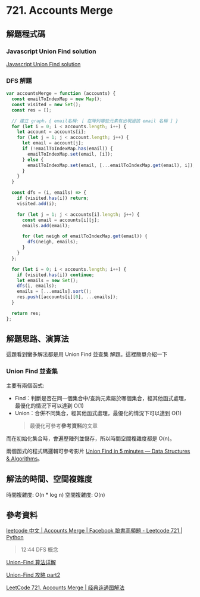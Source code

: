# 721. Accounts Merge

## 解題程式碼

### Javascript Union Find solution

[Javascript Union Find solution](https://leetcode.com/problems/accounts-merge/solutions/892756/javascript-union-find-solution/)

### DFS 解題

```javascript
var accountsMerge = function (accounts) {
  const emailToIndexMap = new Map();
  const visited = new Set();
  const res = [];

  // 建立 graph，{ email名稱: [ 在陣列哪些元素有出現過該 email 名稱 ] }
  for (let i = 0; i < accounts.length; i++) {
    let account = accounts[i];
    for (let j = 1; j < account.length; j++) {
      let email = account[j];
      if (!emailToIndexMap.has(email)) {
        emailToIndexMap.set(email, [i]);
      } else {
        emailToIndexMap.set(email, [...emailToIndexMap.get(email), i]);
      }
    }
  }

  const dfs = (i, emails) => {
    if (visited.has(i)) return;
    visited.add(i);

    for (let j = 1; j < accounts[i].length; j++) {
      const email = accounts[i][j];
      emails.add(email);

      for (let neigh of emailToIndexMap.get(email)) {
        dfs(neigh, emails);
      }
    }
  };

  for (let i = 0; i < accounts.length; i++) {
    if (visited.has(i)) continue;
    let emails = new Set();
    dfs(i, emails);
    emails = [...emails].sort();
    res.push([accounts[i][0], ...emails]);
  }

  return res;
};
```

## 解題思路、演算法

這題看到蠻多解法都是用 Union Find 並查集 解題。這裡簡單介紹一下

### Union Find 並查集

主要有兩個函式:

- Find：判斷是否在同一個集合中/查詢元素屬於哪個集合，經其他函式處理，最優化的情況下可以達到 O(1)
- Union：合併不同集合，經其他函式處理，最優化的情況下可以達到 O(1)
  > 最優化可參考**參考資料**的文章

而在初始化集合時，會遍歷陣列並儲存，所以時間空間複雜度都是 O(n)。

兩個函式的程式碼邏輯可參考影片 [Union Find in 5 minutes — Data Structures & Algorithms](https://youtu.be/ayW5B2W9hfo)。

## 解法的時間、空間複雜度

時間複雜度: O(n * log n)
空間複雜度: O(n)

## 參考資料

[leetcode 中文 | Accounts Merge | Facebook 臉書高頻題 - Leetcode 721 | Python](https://youtu.be/B5Z6Jam445o?si=iukK-ZpKvUZn7Ijp)

> 12:44 DFS 概念

[Union-Find 算法详解](https://github.com/labuladong/fucking-algorithm/blob/master/%E7%AE%97%E6%B3%95%E6%80%9D%E7%BB%B4%E7%B3%BB%E5%88%97/UnionFind%E7%AE%97%E6%B3%95%E8%AF%A6%E8%A7%A3.md)

[Union-Find 攻略 part2](https://ithelp.ithome.com.tw/articles/10336609)

[LeetCode 721. Accounts Merge | 经典连通图解法](https://zhuanlan.zhihu.com/p/345560472)
